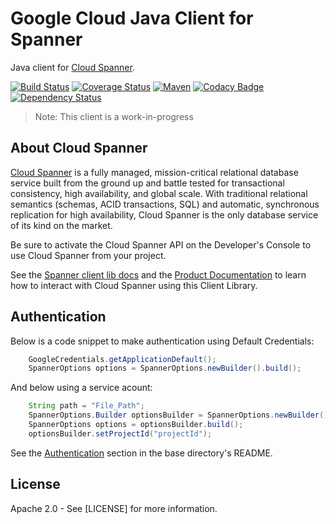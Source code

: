 # Google Cloud Java Client for Spanner

Java client for [Cloud Spanner][cloud-spanner].

[![Build Status](https://travis-ci.org/GoogleCloudPlatform/google-cloud-java.svg?branch=master)](https://travis-ci.org/GoogleCloudPlatform/google-cloud-java)
[![Coverage Status](https://coveralls.io/repos/GoogleCloudPlatform/google-cloud-java/badge.svg?branch=master)](https://coveralls.io/r/GoogleCloudPlatform/google-cloud-java?branch=master)
[![Maven](https://img.shields.io/maven-central/v/com.google.cloud/google-cloud-spanner.svg)](https://img.shields.io/maven-central/v/com.google.cloud/google-cloud-spanner.svg)
[![Codacy Badge](https://api.codacy.com/project/badge/grade/9da006ad7c3a4fe1abd142e77c003917)](https://www.codacy.com/app/mziccard/google-cloud-java)
[![Dependency Status](https://www.versioneye.com/user/projects/58fe4c8d6ac171426c414772/badge.svg?style=flat)](https://www.versioneye.com/user/projects/58fe4c8d6ac171426c414772)

> Note: This client is a work-in-progress

## About Cloud Spanner

[Cloud Spanner][cloud-spanner] is a fully managed, mission-critical relational database service
built from the ground up and battle tested for transactional consistency, high
availability, and global scale. With traditional relational semantics (schemas,
ACID transactions, SQL) and automatic, synchronous replication for high
availability, Cloud Spanner is the only database service of its kind on the
market.

Be sure to activate the Cloud Spanner API on the Developer's Console to
use Cloud Spanner from your project.

See the [Spanner client lib docs][spanner-client-lib-docs] and the [Product Documentation][spanner-product-docs] to learn how to
interact with Cloud Spanner using this Client Library.


## Authentication

Below is a code snippet to make authentication using Default Credentials:

```java
	GoogleCredentials.getApplicationDefault();	
	SpannerOptions options = SpannerOptions.newBuilder().build();

```

And below using a service acount:
```java
	String path = "File_Path";
    SpannerOptions.Builder optionsBuilder = SpannerOptions.newBuilder().setCredentials(GoogleCredentials.fromStream(new FileInputStream(path)));
    SpannerOptions options = optionsBuilder.build();
    optionsBuilder.setProjectId("projectId");
```

See the
[Authentication](https://github.com/GoogleCloudPlatform/google-cloud-java#authentication)
section in the base directory's README.


## License

Apache 2.0 - See [LICENSE] for more information.

[cloud-spanner]: https://cloud.google.com/spanner/
[spanner-product-docs]: https://cloud.google.com/spanner/docs/
[spanner-client-lib-docs]: https://googlecloudplatform.github.io/google-cloud-java/latest/apidocs/index.html?com/google/cloud/spanner/package-summary.html